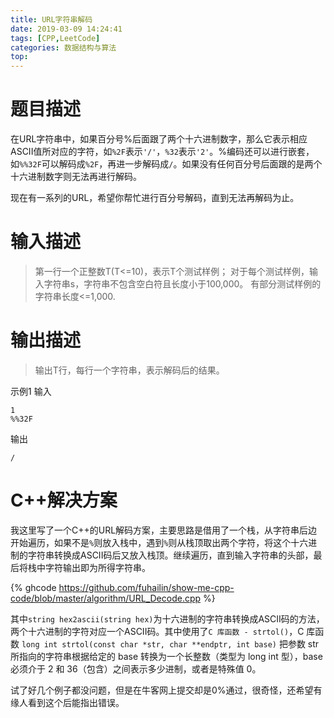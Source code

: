 ```yaml
---
title: URL字符串解码
date: 2019-03-09 14:24:41
tags: [CPP,LeetCode]
categories: 数据结构与算法
top:
---
```

# 题目描述
在URL字符串中，如果百分号%后面跟了两个十六进制数字，那么它表示相应ASCII值所对应的字符，如`%2F`表示`'/'`，`%32`表示`'2'`。%编码还可以进行嵌套，如`%%32F`可以解码成`%2F`，再进一步解码成`/`。如果没有任何百分号后面跟的是两个十六进制数字则无法再进行解码。

现在有一系列的URL，希望你帮忙进行百分号解码，直到无法再解码为止。

<!-- more -->

# 输入描述
> 第一行一个正整数T(T<=10)，表示T个测试样例；
> 对于每个测试样例，输入字符串s，字符串不包含空白符且长度小于100,000。
> 有部分测试样例的字符串长度<=1,000.

# 输出描述
> 输出T行，每行一个字符串，表示解码后的结果。

示例1
输入
```
1
%%32F
```
输出
```
/
```

# C++解决方案
我这里写了一个C++的URL解码方案，主要思路是借用了一个栈，从字符串后边开始遍历，如果不是`%`则放入栈中，遇到`%`则从栈顶取出两个字符，将这个十六进制的字符串转换成ASCII码后又放入栈顶。继续遍历，直到输入字符串的头部，最后将栈中字符输出即为所得字符串。

{% ghcode https://github.com/fuhailin/show-me-cpp-code/blob/master/algorithm/URL_Decode.cpp %}

其中`string hex2ascii(string hex)`为十六进制的字符串转换成ASCII码的方法，两个十六进制的字符对应一个ASCII码。其中使用了`C 库函数 - strtol()`，C 库函数 ``long int strtol(const char *str, char **endptr, int base)`` 把参数 str 所指向的字符串根据给定的 base 转换为一个长整数（类型为 long int 型），base 必须介于 2 和 36（包含）之间表示多少进制，或者是特殊值 0。

试了好几个例子都没问题，但是在牛客网上提交却是0%通过，很奇怪，还希望有缘人看到这个后能指出错误。
